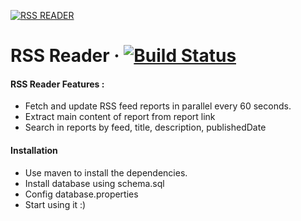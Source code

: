 [![RSS READER](http://uupload.ir/files/9fje_rss-icon.png)](https://github.com/hamidrezash2000/RSS_Reader) 
# RSS Reader &middot;  [![Build Status](https://api.travis-ci.com/hamidrezash2000/rss_reader.svg?branch=master)](https://api.travis-ci.com/hamidrezash2000/rss_reader)

#### RSS Reader Features :

  - Fetch and update RSS feed reports in parallel every 60 seconds. 
  - Extract main content of report from report link
  - Search in reports by feed, title, description, publishedDate

#### Installation

- Use maven to install the dependencies.
- Install database using schema.sql
- Config database.properties
- Start using it :)

